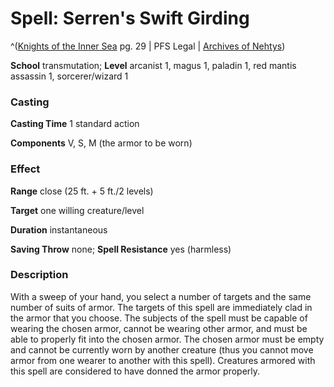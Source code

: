 # Spell: Serren's Swift Girding

^([Knights of the Inner Sea][ss-serren-s-swift-girding] pg. 29 | PFS Legal | [Archives of Nehtys][sn-serren-s-swift-girding])

**School** transmutation; **Level** arcanist 1, magus 1, paladin 1, red mantis assassin 1, sorcerer/wizard 1

### Casting

**Casting Time** 1 standard action  

**Components** V, S, M (the armor to be worn)

### Effect

**Range** close (25 ft. + 5 ft./2 levels)  

**Target** one willing creature/level  

**Duration** instantaneous  

**Saving Throw** none; **Spell Resistance** yes (harmless)

### Description

With a sweep of your hand, you select a number of targets and the same number of suits of armor. The targets of this spell are immediately clad in the armor that you choose. The subjects of the spell must be capable of wearing the chosen armor, cannot be wearing other armor, and must be able to properly fit into the chosen armor. The chosen armor must be empty and cannot be currently worn by another creature (thus you cannot move armor from one wearer to another with this spell). Creatures armored with this spell are considered to have donned the armor properly.

[ss-serren-s-swift-girding]: http://paizo.com/products/btpy8ufc
[sn-serren-s-swift-girding]: http://www.archivesofnethys.com/SpellDisplay.aspx?ItemName=Serren%27s%20Swift%20Girding